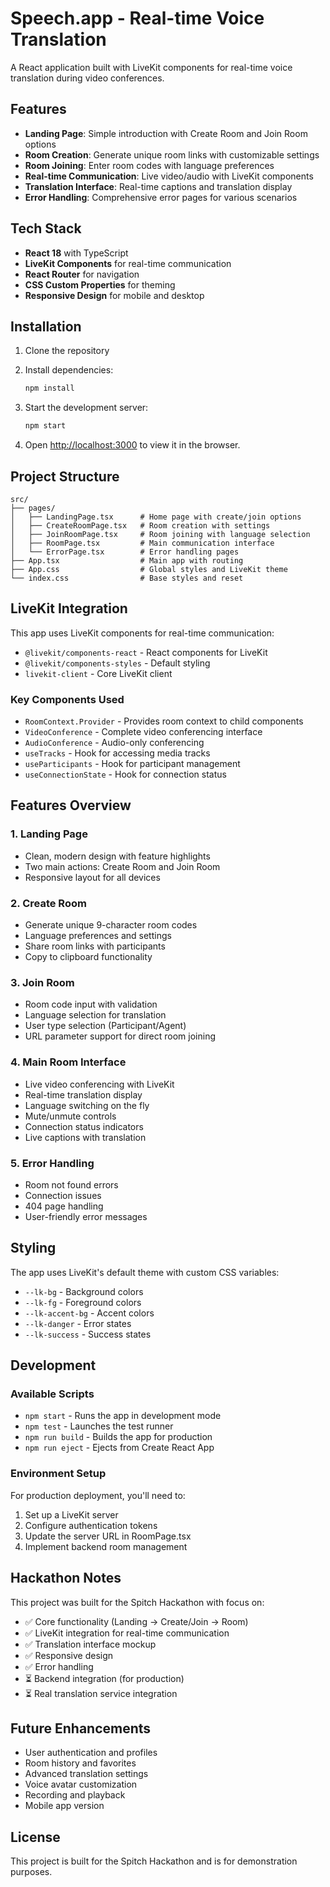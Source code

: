 # Speech.app - Real-time Voice Translation

A React application built with LiveKit components for real-time voice translation during video conferences.

## Features

- **Landing Page**: Simple introduction with Create Room and Join Room options
- **Room Creation**: Generate unique room links with customizable settings
- **Room Joining**: Enter room codes with language preferences
- **Real-time Communication**: Live video/audio with LiveKit components
- **Translation Interface**: Real-time captions and translation display
- **Error Handling**: Comprehensive error pages for various scenarios

## Tech Stack

- **React 18** with TypeScript
- **LiveKit Components** for real-time communication
- **React Router** for navigation
- **CSS Custom Properties** for theming
- **Responsive Design** for mobile and desktop

## Installation

1. Clone the repository
2. Install dependencies:
   ```bash
   npm install
   ```

3. Start the development server:
   ```bash
   npm start
   ```

4. Open [http://localhost:3000](http://localhost:3000) to view it in the browser.

## Project Structure

```
src/
├── pages/
│   ├── LandingPage.tsx      # Home page with create/join options
│   ├── CreateRoomPage.tsx   # Room creation with settings
│   ├── JoinRoomPage.tsx     # Room joining with language selection
│   ├── RoomPage.tsx         # Main communication interface
│   └── ErrorPage.tsx        # Error handling pages
├── App.tsx                  # Main app with routing
├── App.css                  # Global styles and LiveKit theme
└── index.css                # Base styles and reset
```

## LiveKit Integration

This app uses LiveKit components for real-time communication:

- `@livekit/components-react` - React components for LiveKit
- `@livekit/components-styles` - Default styling
- `livekit-client` - Core LiveKit client

### Key Components Used

- `RoomContext.Provider` - Provides room context to child components
- `VideoConference` - Complete video conferencing interface
- `AudioConference` - Audio-only conferencing
- `useTracks` - Hook for accessing media tracks
- `useParticipants` - Hook for participant management
- `useConnectionState` - Hook for connection status

## Features Overview

### 1. Landing Page
- Clean, modern design with feature highlights
- Two main actions: Create Room and Join Room
- Responsive layout for all devices

### 2. Create Room
- Generate unique 9-character room codes
- Language preferences and settings
- Share room links with participants
- Copy to clipboard functionality

### 3. Join Room
- Room code input with validation
- Language selection for translation
- User type selection (Participant/Agent)
- URL parameter support for direct room joining

### 4. Main Room Interface
- Live video conferencing with LiveKit
- Real-time translation display
- Language switching on the fly
- Mute/unmute controls
- Connection status indicators
- Live captions with translation

### 5. Error Handling
- Room not found errors
- Connection issues
- 404 page handling
- User-friendly error messages

## Styling

The app uses LiveKit's default theme with custom CSS variables:

- `--lk-bg` - Background colors
- `--lk-fg` - Foreground colors
- `--lk-accent-bg` - Accent colors
- `--lk-danger` - Error states
- `--lk-success` - Success states

## Development

### Available Scripts

- `npm start` - Runs the app in development mode
- `npm test` - Launches the test runner
- `npm run build` - Builds the app for production
- `npm run eject` - Ejects from Create React App

### Environment Setup

For production deployment, you'll need to:

1. Set up a LiveKit server
2. Configure authentication tokens
3. Update the server URL in RoomPage.tsx
4. Implement backend room management

## Hackathon Notes

This project was built for the Spitch Hackathon with focus on:

- ✅ Core functionality (Landing → Create/Join → Room)
- ✅ LiveKit integration for real-time communication
- ✅ Translation interface mockup
- ✅ Responsive design
- ✅ Error handling
- ⏳ Backend integration (for production)
- ⏳ Real translation service integration

## Future Enhancements

- User authentication and profiles
- Room history and favorites
- Advanced translation settings
- Voice avatar customization
- Recording and playback
- Mobile app version

## License

This project is built for the Spitch Hackathon and is for demonstration purposes.

